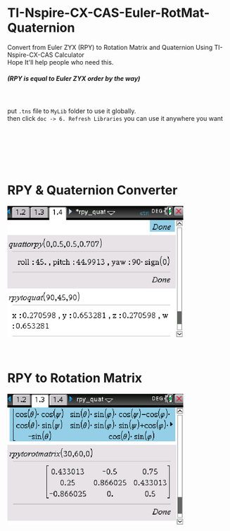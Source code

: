 # TI-Nspire-CX-CAS-Euler-RotMat-Quaternion
Convert from Euler ZYX (RPY) to Rotation Matrix and Quaternion Using TI-Nspire-CX-CAS Calculator  
Hope It'll help people who need this.  
##### (RPY is equal to Euler ZYX order by the way)  
  <br /><br />
put `.tns` file to `MyLib` folder to use it globally.  
then click `doc -> 6. Refresh Libraries` you can use it anywhere you want

  <br /><br /><br /><br /><br />
  
  
# RPY & Quaternion Converter  
<img src="/pictures/rpy_quat.png" width="400" >
  <br /><br /><br />
  
  
# RPY to Rotation Matrix  
<img src="/pictures/rpy_to_rotmat.png" width="400" >

